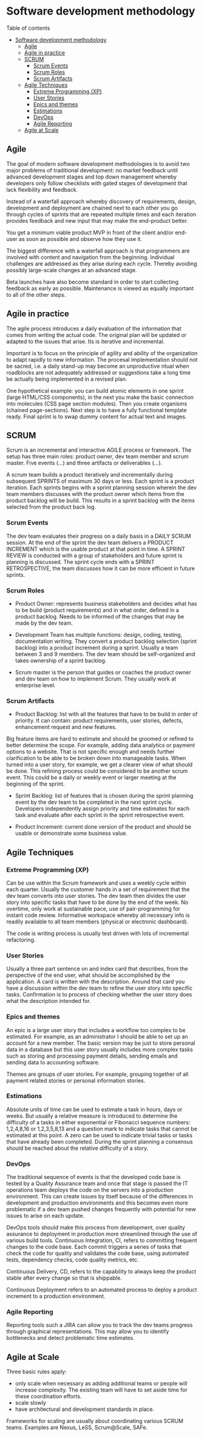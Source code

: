 # Software development methodology
Table of contents
- [Software development methodology](#software-development-methodology)
	- [Agile](#agile)
	- [Agile in practice](#agile-in-practice)
	- [SCRUM](#scrum)
		- [Scrum Events](#scrum-events)
		- [Scrum Roles](#scrum-roles)
		- [Scrum Artifacts](#scrum-artifacts)
	- [Agile Techniques](#agile-techniques)
		- [Extreme Programming (XP)](#extreme-programming-xp)
		- [User Stories](#user-stories)
		- [Epics and themes](#epics-and-themes)
		- [Estimations](#estimations)
		- [DevOps](#devops)
		- [Agile Reporting](#agile-reporting)
	- [Agile at Scale](#agile-at-scale)

## Agile
The goal of modern software development methodologies is to avoid two major problems of traditional development: no market feedback until advanced development stages and top down management whereby developers only follow checklists with gated stages of development that lack flexibility and feedback.

Instead of a waterfall approach whereby discovery of requirements, design, development and deployment are chained next to each other you go through cycles of sprints that are repeated multiple times and each iteration provides feedback and new input that may make the end-product better. 

You get a minimum viable product MVP in front of the client and/or end-user as soon as possible and observe how they use it. 

The biggest difference with a waterfall approach is that programmers are involved with content and navigation from the beginning. Individual challenges are addressed as they arise during each cycle. Thereby avoiding possibly large-scale changes at an advanced stage. 

Beta launches have also become standard in order to start collecting feedback as early as possible. Maintenance is viewed as equally important to all of the other steps.

## Agile in practice
The agile process introduces a daily evaluation of the information that comes from writing the actual code. The original plan will be updated or adapted to the issues that arise. Its is iterative and incremental.

Important is to focus on the principle of agility and ability of the organization to adapt rapidly to new information. The procesal implementation should not be sacred, i.e. a daily stand-up may become an unproductive ritual when roadblocks are not adequately addressed or suggestions take a long time be actually being implemented in a revised plan. 

One hypothetical example: you can build atomic elements in one sprint (large HTML/CSS components), in the next you make the basic connection into molecules (CSS page section modules). Then you create organisms (chained page-sections). Next step is to have a fully functional template ready. Final sprint is to swap dummy content for actual text and images. 

## SCRUM
Scrum is an incremental and interactive AGILE process or framework. The setup has three main roles: product owner, dev team member and scrum master. Five events (...) and three artifacts or deliverables (...).

A scrum team builds a product iteratively and incrementally during subsequent SPRINTS of maximum 30 days or less. Each sprint is a product iteration. Each sprints begins with a sprint planning session wherein the dev team members discusses with the product owner which items from the product backlog will be build. This results in a sprint backlog with the items selected from the product back log.

### Scrum Events
The dev team evaluates their progress on a daily basis in a DAILY SCRUM session. At the end of the sprint the dev team delivers a PRODUCT INCREMENT which is the usable product at that point in time. A SPRINT REVIEW is conducted with a group of stakeholders and future sprint is planning is discussed. The sprint cycle ends with a SPRINT RETROSPECTIVE, the team discusses how it can be more efficient in future sprints.

### Scrum Roles
- Product Owner: represents business stakeholders and decides what has to be build (product requirements) and in what order, defined in a product backlog. Needs to be informed of the changes that may be made by the dev team.

- Development Team has multiple functions: design, coding, testing, documentation writing. They convert a product backlog selection (sprint backlog) into a product increment during a sprint. Usually a team between 3 and 9 members. The dev team should be self-organized and takes ownership of a sprint backlog.

- Scrum master is the person that guides or coaches the product owner and dev team on how to implement Scrum. They usually work at enterprise level.

### Scrum Artifacts

- Product Backlog: list with all the features that have to be build in order of priority. It can contain: product requirements, user stories, defects, enhancement request and new features.

Big feature items are hard to estimate and should be groomed or refined to better determine the scope. For example, adding data analytics or payment options to a website. That is not specific enough and needs further clarification to be able to be broken down into manageable tasks. When turned into a user story, for example, we get a clearer view of what should be done. This refining process could be considered to be another scrum event. This could be a daily or weekly event or larger meeting at the beginning of the sprint.

- Sprint Backlog: list of features that is chosen during the sprint planning event by the dev team to be completed in the next sprint cycle. Developers independently assign priority and time estimates for each task and evaluate after each sprint in the sprint retrospective event.

- Product Increment: current done version of the product and should be usable or demonstrate some business value.

## Agile Techniques
### Extreme Programming (XP)
Can be use within the Scrum framework and uses a weekly cycle within each quarter. Usually the customer hands in a set of requirement that the dev team converts into user stories. The dev team then divides the user story into specific tasks that have to be done by the end of the week. No overtime, only work at sustainable pace, use of pair-programming for instant code review. Informative workspace whereby all necessary info is readily available to all team members (physical or electronic dashboard).

The code is writing process is usually test driven with lots of incremental refactoring.

### User Stories
Usually a three part sentence on and index card that describes, from the perspective of the end user, what should be accomplished by the application. A card is written with the description. Around that card you have a discussion within the dev team to refine the user story into specific tasks. Confirmation is to process of checking whether the user story does what the description intended for.

### Epics and themes
An epic is a large user story that includes a workflow too complex to be estimated. For example, as an administrator I should be able to set up an account for a new member. The basic version may be just to store personal data in a database but this user story usually includes more complex tasks such as storing and processing payment details, sending emails and sending data to accounting software.

Themes are groups of user stories. For example, grouping together of all payment related stories or personal information stories.

### Estimations
Absolute units of time can be used to estimate a task in hours, days or weeks. But usually a relative measure is introduced to determine the difficulty of a tasks in either exponential or Fibonacci sequence numbers: 1,2,4,8,16 or 1,2,3,5,8,13 and a question mark to indicate tasks that cannot be estimated at this point. A zero can be used to indicate trivial tasks or tasks that have already been completed. During the sprint planning a consensus should be reached about the relative difficulty of a story. 

### DevOps
The traditional sequence of events is that the developed code base is tested by a Quality Assurance team and once that stage is passed the IT operations team deploys the code on the servers into a production environment. This can create issues by itself because of the differences in development and production environments and this becomes even more problematic if a dev team pushed changes frequently with potential for new issues to arise on each update.

DevOps tools should make this process from development, over quality assurance to deployment in production more streamlined through the use of various build tools.
Continuous Integration, CI, refers to committing frequent changes to the code base. Each commit triggers a series of tasks that check the code for quality and validates the code base, using automated tests, dependency checks, code quality metrics, etc.

Continuous Delivery, CD, refers to the capability to always keep the product stable after every change so that is shippable.

Continuous Deployment refers to an automated process to deploy a product increment to a production environment.

### Agile Reporting
Reporting tools such a JIRA can allow you to track the dev teams progress through graphical representations. This may allow you to identify bottlenecks and detect problematic time estimates.

## Agile at Scale
Three basic rules apply: 
- only scale when necessary as adding additional teams or people will increase complexity. The existing team will have to set aside time for these coordination efforts.
- scale slowly
- have architectural and development standards in place.

Frameworks for scaling are usually about coordinating various SCRUM teams. Examples are Nexus, LeSS, Scrum@Scale, SAFe.